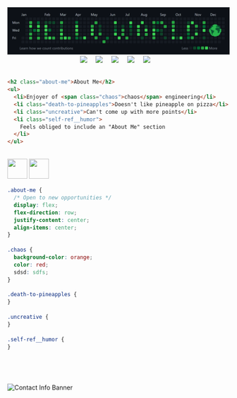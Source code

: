 <!-- Credits to Devicon for icons used throughout! -->
<link rel="stylesheet" href="https://cdn.jsdelivr.net/gh/devicons/devicon@v2.15.1/devicon.min.css">

<!-- Custom "Hello, World!" Banner (Made with Canva) -->
<img src="hello-world-banner.png" alt="'Hello, World!' Banner">

<!-- "Base"/HTML-related Stack: VS Code, Bash, HTML, Git, Markdown -->
<div align="center">
  <img width="50px" src="https://cdn.jsdelivr.net/gh/devicons/devicon/icons/vscode/vscode-original-wordmark.svg">
  &nbsp; &nbsp;

  <img width="60px" src="https://cdn.jsdelivr.net/gh/devicons/devicon/icons/git/git-plain-wordmark.svg">
  &nbsp; &nbsp;

  <img width="65px" src="https://cdn.jsdelivr.net/gh/devicons/devicon/icons/html5/html5-plain-wordmark.svg">
  &nbsp; &nbsp;

  <img width="55px" color="white" src="https://upload.wikimedia.org/wikipedia/commons/thumb/7/71/Antu_text-x-markdown.svg/1024px-Antu_text-x-markdown.svg.png">
  &nbsp; &nbsp;

  <img width="50px" src="https://cdn.jsdelivr.net/gh/devicons/devicon/icons/bash/bash-plain.svg">
  &nbsp; &nbsp;
</div>

<br>

```html
<h2 class="about-me">About Me</h2>
<ul>
  <li>Enjoyer of <span class="chaos">chaos</span> engineering</li>
  <li class="death-to-pineapples">Doesn't like pineapple on pizza</li>
  <li class="uncreative">Can't come up with more points</li>
  <li class="self-ref__humor">
    Feels obliged to include an "About Me" section
  </li>
</ul>
```

<br>

<!-- "Styling"/CSS-related Stack: -->
<div style="display: inline-block">
  <img 
    style="width: 45px; height: 45px" 
    src="https://cdn.jsdelivr.net/gh/devicons/devicon/icons/css3/css3-plain-wordmark.svg" 
  />
  <img 
    style="width: 45px; height: 45px" 
    src="https://cdn.jsdelivr.net/gh/devicons/devicon/icons/sass/sass-original.svg" 
  />
</div>
<br>

```css
.about-me {
  /* Open to new opportunities */
  display: flex;
  flex-direction: row;
  justify-content: center;
  align-items: center;
}

.chaos {
  background-color: orange;
  color: red;
  sdsd: sdfs;
}

.death-to-pineapples {
}

.uncreative {
}

.self-ref__humor {
}
```

<br>

<!-- "Programming"/JavaScript-related Stack: -->

```js

```

<br>

<!-- "DevOps"/Miscellaneous Stack: -->

<!-- Custom Contact Info Banner (Made with Canva) -->
<img src="contact-info-design.png" alt="Contact Info Banner">

<!-- ICONS
HTML-related Skills (Base):
  VS Code, Bash, Git, Markdown, HTML
CSS-related Skills (Styling):
  CSS, Sass, ...
JavaScript-related Skills (Programming):
  JS, ...

html-related and base skills:
css-related and styling skills: css, sass
javascript-related skills: js, other languages, frameworks


-->

<!-- CSS code explaining more specifics, adding "flavour" and "styling" to simple and bland HTML stuff from top
style classes from above html!!! -->

<!-- JavaScript to explain functionality (projects, future improvements,
learning)-->

<!-- todo:
 - move span styling to css section?? use <style> and <script> or "separate files"???
 - add doctype short form so its "valid" html?? "!..." so like
condensed with the side chevron arrows
 - add <link>s to css and js sections, -->

<!-- ## **`About Me`** -->

<!-- look to external css? -->

<!-- https://camo.githubusercontent.com/49fbb99f92674cc6825349b154b65aaf4064aec465d61e8e1f9fb99da3d922a1/68747470733a2f2f696d672e736869656c64732e696f2f62616467652f68746d6c352d2532334533344632362e7376673f7374796c653d666f722d7468652d6261646765266c6f676f3d68746d6c35266c6f676f436f6c6f723d7768697465 -->

<!-- Chaos engineering, custom gifs, open source contributer, professional yak shaver, cloud tech  -->

<!-- 1. About me (HTML)
1. Tech stack (CSS)
2. Learning Queue (JavaScript?)
3. Contact info (github activity overview design?) -->

<!-- incorporate github activity overview axes somehow -->

